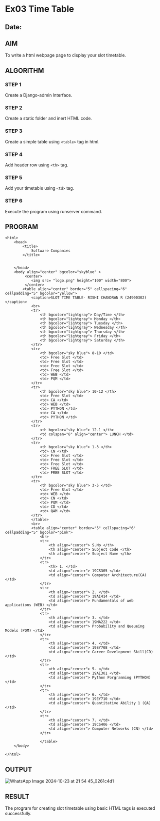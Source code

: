 # Ex03 Time Table
## Date:

## AIM
To write a html webpage page to display your slot timetable.

## ALGORITHM
### STEP 1
Create a Django-admin Interface.

### STEP 2
Create a static folder and inert HTML code.

### STEP 3
Create a simple table using ```<table>``` tag in html.

### STEP 4
Add header row using ```<th>``` tag.

### STEP 5
Add your timetable using ```<td>``` tag.

### STEP 6
Execute the program using runserver command.

## PROGRAM
```
<html>
	<head>
		<title>
			Software Companies
		</title>


	</head>
	<body align="center" bgcolor="skyblue" >
		 <center>
            <img src= "logo.png" height="100" width="800">
         </center>
		<table align="center" border="5" cellspacing="6" cellpadding="5" bgcolor="yellow">
			<caption>SLOT TIME TABLE- RISHI CHANDRAN R (24900302) </caption>
            <br>
			<tr>
				<th bgcolor="lightgray"> Day/Time </th>
				<th bgcolor="lightgray"> Monday </th>
				<th bgcolor="lightgray"> Tuesday </th>
                <th bgcolor="lightgray"> Wednesday </th>
                <th bgcolor="lightgray"> Thursday </th>
                <th bgcolor="lightgray"> Friday </th>
                <th bgcolor="lightgray"> Saturday </th>
			</tr>
			<tr>
				<th bgcolor="sky blue"> 8-10 </td>
                <td> Free Slot </td>
                <td> Free Slot </td>
                <td> Free Slot </td>
                <td> Free Slot </td>
                <td> WEB </td>
                <td> PQM </td>
			</tr>
			<tr>
                <th bgcolor="sky blue"> 10-12 </th>
				<td> Free Slot </td>
                <td> CA </td>
                <td> WEB </td>
                <td> PYTHON </td>
                <td> CA </td>
                <td> PYTHON </td>
			</tr>
			<tr>
                <th bgcolor="sky blue"> 12-1 </th>
                <td colspan="6" align="center"> LUNCH </td>
			</tr>
			<tr>
                <th bgcolor="sky blue"> 1-3 </th>
                <td> CN </td>
                <td> Free Slot </td>
                <td> Free Slot </td>
                <td> Free Slot </td>
                <td> FREE SLOT </td>
                <td> FREE SLOT </td>
			</tr>
			<tr>
                <th bgcolor="sky blue"> 3-5 </td>
                <td> Free Slot </td>
                <td> WEB </td>
                <td> CN </td>
                <td> PQM </td>
                <td> CD </td>
                <td> QAM </td>
			</tr>
			</table>
            <br>
            <table align="center" border="5" cellspacing="6" cellpadding="5" bgcolor="pink">
                <br>
                <tr>
                    <th align="center"> S.No </th>
                    <th align="center"> Subject Code </th>
                    <th align="center"> Subject Name </th>
                </tr>
                <tr>
                    <th> 1. </td>
                    <td align="center"> 19CS305 </td>
                    <td align="center"> Computer Architecture(CA) </td>
                </tr>
                <tr>
                    <th align="center"> 2. </td>
                    <td align="center"> 19AI414 </td>
                    <td align="center"> Fundamentals of web applications (WEB) </td>
                </tr>
                <tr>
                    <th align="center"> 3. </td>
                    <td align="center"> 19MA222 </td>
                    <td align="center"> Probability and Queueing Models (PQM) </td>
                </tr>
                <tr>
                    <th align="center"> 4. </td>
                    <td align="center"> 19EY708 </td>
                    <td align="center"> Career Development Skill(CD) </td>
                </tr>
                <tr>
                    <th align="center"> 5. </td>
                    <td align="center"> 19AI301 </td>
                    <td align="center"> Python Porgramming (PYTHON) </td>
                </tr>
                <tr>
                    <th align="center"> 6. </td>
                    <td align="center"> 19EY710 </td>
                    <td align="center"> Quantitative Ability 1 (QA) </td>
                </tr>
                <tr>
                    <th align="center"> 7. </td>
                    <td align="center"> 19CS406 </td>
                    <td align="center"> Computer Networks (CN) </td>
                </tr>
                
                </table>
	</body>

</html>
```


## OUTPUT


![WhatsApp Image 2024-10-23 at 21 54 45_0261c4d1](https://github.com/user-attachments/assets/c772bf0a-f2a6-4a4c-9aac-f70f97b31e09)


## RESULT
The program for creating slot timetable using basic HTML tags is executed successfully.
